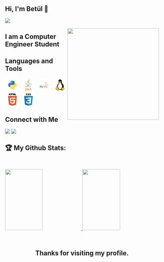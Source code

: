 ## Hi, I'm Betül 👋

![](https://visitor-badge.laobi.icu/badge?page_id=betulaltunl.betulaltunl) 




<img src=https://www.lambdatest.com/blog/wp-content/uploads/2020/08/giphy-5.gif width="300" height="300" align="right">

## I am a Computer Engineer Student

## Languages and Tools
<p align="start">
<img src="https://raw.githubusercontent.com/github/explore/80688e429a7d4ef2fca1e82350fe8e3517d3494d/topics/python/python.png" alt="Python" height="40" style="vertical-align:top; margin:4px">
<img src="https://raw.githubusercontent.com/github/explore/80688e429a7d4ef2fca1e82350fe8e3517d3494d/topics/java/java.png" alt="Java" height="40" style="vertical-align:top; margin:4px">
<img src="https://raw.githubusercontent.com/github/explore/80688e429a7d4ef2fca1e82350fe8e3517d3494d/topics/mysql/mysql.png" alt="MySQL" height="40" style="vertical-align:top; margin:4px">   
<img src="https://raw.githubusercontent.com/github/explore/80688e429a7d4ef2fca1e82350fe8e3517d3494d/topics/linux/linux.png" alt="Linux" height="40" style="vertical-align:top; margin:4px">
<img src="https://raw.githubusercontent.com/github/explore/80688e429a7d4ef2fca1e82350fe8e3517d3494d/topics/html/html.png" alt="HTML" height="40" style="vertical-align:top; margin:4px">
<img src="https://raw.githubusercontent.com/github/explore/80688e429a7d4ef2fca1e82350fe8e3517d3494d/topics/css/css.png" alt="CSS" height="40" style="vertical-align:top; margin:4px">

                                                                                                   
</p>

## Connect with Me
<p float="left">
<a href="mailto:altnbetul99@gmail.com"><img src="https://img.shields.io/badge/Gmail-D14836?style=for-the-badge&logo=gmail&logoColor=white" /></a>
<a href="https://www.linkedin.com/in/betül-altunel/"><img src="https://img.shields.io/badge/LinkedIn-0077B5?style=for-the-badge&logo=linkedin&logoColor=white" /></a>


</p>

## :trophy: My Github Stats:

<br/>
<p align="start">
  <a href="https://github.com/betulaltunl">
  <img width="49.5%" height="200" src="https://github-readme-stats.vercel.app/api?username=betulaltunl&show_icons=true&theme=gruvbox&hide_border=true" />
    <img width="49.5%" height="200" src="https://github-readme-streak-stats.herokuapp.com/?user=betulaltunl&theme=gruvbox&hide_border=true" />
  </a>
</p>
<br>

</p>
  <h2 align="center"> Thanks for visiting my profile. </h2>
<p align="center">




